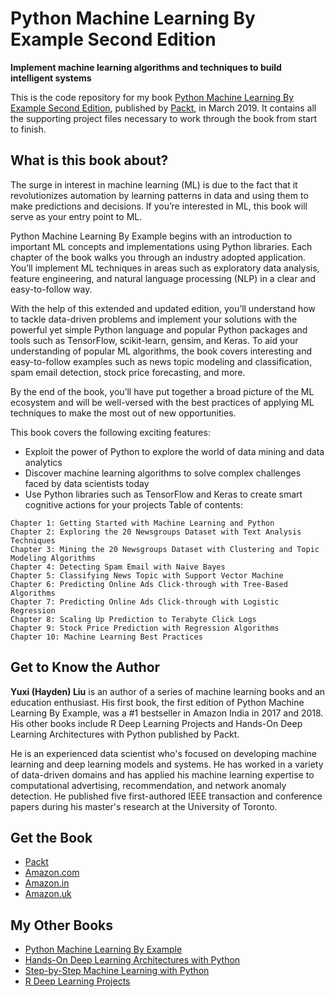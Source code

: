 # Python Machine Learning By Example Second Edition
**Implement machine learning algorithms and techniques to build intelligent systems**

This is the code repository for my book [Python Machine Learning By Example Second Edition](https://www.amazon.com/Python-Machine-Learning-Example-Second-Edition-Hayden/dp/1789616727?utm_source=github&utm_medium=repository&utm_campaign=%22), published by [Packt](https://www.packtpub.com/big-data-and-business-intelligence/python-machine-learning-example-second-edition), in March 2019. It contains all the supporting project files necessary to work through the book from start to finish.



## What is this book about?
The surge in interest in machine learning (ML) is due to the fact that it revolutionizes automation by learning patterns in data and using them to make predictions and decisions. If you’re interested in ML, this book will serve as your entry point to ML.

Python Machine Learning By Example begins with an introduction to important ML concepts and implementations using Python libraries. Each chapter of the book walks you through an industry adopted application. You’ll implement ML techniques in areas such as exploratory data analysis, feature engineering, and natural language processing (NLP) in a clear and easy-to-follow way.

With the help of this extended and updated edition, you’ll understand how to tackle data-driven problems and implement your solutions with the powerful yet simple Python language and popular Python packages and tools such as TensorFlow, scikit-learn, gensim, and Keras. To aid your understanding of popular ML algorithms, the book covers interesting and easy-to-follow examples such as news topic modeling and classification, spam email detection, stock price forecasting, and more.

By the end of the book, you’ll have put together a broad picture of the ML ecosystem and will be well-versed with the best practices of applying ML techniques to make the most out of new opportunities.

This book covers the following exciting features:
* Exploit the power of Python to explore the world of data mining and data analytics
* Discover machine learning algorithms to solve complex challenges faced by data scientists today
* Use Python libraries such as TensorFlow and Keras to create smart cognitive actions for your projects
Table of contents:
```
Chapter 1: Getting Started with Machine Learning and Python
Chapter 2: Exploring the 20 Newsgroups Dataset with Text Analysis Techniques
Chapter 3: Mining the 20 Newsgroups Dataset with Clustering and Topic Modeling Algorithms
Chapter 4: Detecting Spam Email with Naive Bayes
Chapter 5: Classifying News Topic with Support Vector Machine
Chapter 6: Predicting Online Ads Click-through with Tree-Based Algorithms
Chapter 7: Predicting Online Ads Click-through with Logistic Regression
Chapter 8: Scaling Up Prediction to Terabyte Click Logs
Chapter 9: Stock Price Prediction with Regression Algorithms
Chapter 10: Machine Learning Best Practices
```
 
## Get to Know the Author
**Yuxi (Hayden) Liu**
is an author of a series of machine learning books and an education enthusiast. His first book, the first edition of Python Machine Learning By Example, was a #1 bestseller in Amazon India in 2017 and 2018. His other books include R Deep Learning Projects and Hands-On Deep Learning Architectures with Python published by Packt.

He is an experienced data scientist who's focused on developing machine learning and deep learning models and systems. He has worked in a variety of data-driven domains and has applied his machine learning expertise to computational advertising, recommendation, and network anomaly detection. He published five first-authored IEEE transaction and conference papers during his master's research at the University of Toronto.

## Get the Book
* [Packt](https://www.packtpub.com/big-data-and-business-intelligence/python-machine-learning-example-second-edition)
* [Amazon.com](https://www.amazon.com/Python-Machine-Learning-Example-Second-Edition-Hayden/dp/1789616727?utm_source=github&utm_medium=repository&utm_campaign=%22)
* [Amazon.in](https://www.amazon.in/Python-Machine-Learning-Example-Second-Edition-Hayden/dp/1789616727?utm_source=github&utm_medium=repository&utm_campaign=%22)
* [Amazon.uk](https://www.amazon.co.uk/Python-Machine-Learning-Example-Second-Edition-Hayden/dp/1789616727?utm_source=github&utm_medium=repository&utm_campaign=%22)



## My Other Books
* [Python Machine Learning By Example](https://www.packtpub.com/big-data-and-business-intelligence/python-machine-learning-example)
* [Hands-On Deep Learning Architectures with Python](https://www.packtpub.com/big-data-and-business-intelligence/hands-deep-learning-architectures-python)
* [Step-by-Step Machine Learning with Python](https://www.packtpub.com/big-data-and-business-intelligence/step-step-machine-learning-python-video)
* [R Deep Learning Projects](https://www.packtpub.com/big-data-and-business-intelligence/r-deep-learning-projects)
 
